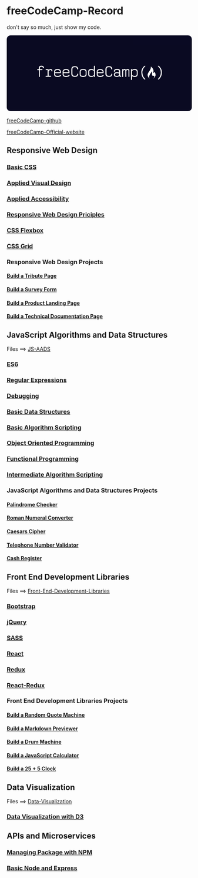<!--
 * @Author: kok-s0s
 * @Date: 2021-05-30 22:58:39
 * @LastEditTime: 2021-08-17 18:00:48
 * @Description: just Code!
-->

# freeCodeCamp-Record

don't say so much, just show my code.

<a href="https://www.freecodecamp.org/" target="_blank"><img src="images/FreeCodeCamp_logo.png" style="border-radius: 10px"></a>

[freeCodeCamp-github](https://github.com/freeCodeCamp/freeCodeCamp)

[freeCodeCamp-Official-website](https://www.freecodecamp.org/)

## Responsive Web Design

### [Basic CSS](./Notes/Responsive-Web-Design/Basic-CSS.md)

### [Applied Visual Design](./Notes/Responsive-Web-Design/Applied-Visual-Design.md)

### [Applied Accessibility](./Notes/Responsive-Web-Design/Applied-Accessibility.md)

### [Responsive Web Design Priciples](./Notes/Responsive-Web-Design/Responsive-Web-Design-Priciples.md)

### [CSS Flexbox](./Notes/Responsive-Web-Design/CSS-Flexbox.md)

### [CSS Grid](./Notes/Responsive-Web-Design/CSS-Grid.md)

### Responsive Web Design Projects

#### [Build a Tribute Page](./Notes/Responsive-Web-Design/Projects/Tribute-Page)

#### [Build a Survey Form](./Notes/Responsive-Web-Design/Projects/Survey-Form)

#### [Build a Product Landing Page](./Notes/Responsive-Web-Design/Projects/Product-Landing-Page)

#### [Build a Technical Documentation Page](./Notes/Responsive-Web-Design/Projects/Technical-Documentation-Page)

## JavaScript Algorithms and Data Structures 

Files ==> [JS-AADS](./Notes/JS-AADS)

### [ES6](./Notes/JS-AADS/ES6.md)

### [Regular Expressions](./Notes/JS-AADS/Regular-Expressions.md)

### [Debugging](./Notes/JS-AADS/Debugging.md)

### [Basic Data Structures](./Notes/JS-AADS/Basic-Data-Structures.md)

### [Basic Algorithm Scripting](./Notes/JS-AADS/Basic-Algorithm-Scripting.md)

### [Object Oriented Programming](./Notes/JS-AADS/Object-Oriented-Programming.md)

### [Functional Programming](./Notes/JS-AADS/Functional-Programming.md)

### [Intermediate Algorithm Scripting](./Notes/JS-AADS/Intermediate-Algorithm-Scripting.md)

### JavaScript Algorithms and Data Structures Projects

#### [Palindrome Checker](./Notes/JS-AADS/Projects/Palindrome-Checker.js)

#### [Roman Numeral Converter](./Notes/JS-AADS/Projects/Roman-Numeral-Converter.js)

#### [Caesars Cipher](./Notes/JS-AADS/Projects/Caesars-Cipher.js)

#### [Telephone Number Validator](./Notes/JS-AADS/Projects/Telephone-Number-Validator.js)

#### [Cash Register](./Notes/JS-AADS/Projects/Cash-Register.js)

## Front End Development Libraries

Files ==> [Front-End-Development-Libraries](./Notes/Front-End-Development-Libraries) 

### [Bootstrap](./Notes/Front-End-Development-Libraries/Bootstrap.md)

### [jQuery](./Notes/Front-End-Development-Libraries/jQuery.md)

### [SASS](./Notes/Front-End-Development-Libraries/SASS.md)

### [React](./Notes/Front-End-Development-Libraries/React.md)

### [Redux](./Notes/Front-End-Development-Libraries/Redux.md)

### [React-Redux](./Notes/Front-End-Development-Libraries/React-Redux.md)

### Front End Development Libraries Projects

#### [Build a Random Quote Machine](./Notes/Front-End-Development-Libraries/Projects/Random-Quote-Machine/)

#### [Build a Markdown Previewer](https://markdown-previewer.pages.dev/)

#### [Build a Drum Machine](https://durm-machine.pages.dev/)

#### [Build a JavaScript Calculator](https://javascript-calculator.pages.dev/)

#### [Build a 25 + 5 Clock](https://pomodoro-technique.pages.dev/)

## Data Visualization

Files ==> [Data-Visualization](./Notes/Data-Visualization) 

### [Data Visualization with D3](./Notes/Data-Visualization/Data-Visualization-with-D3.md)

## APIs and Microservices

### [Managing Package with NPM](./Notes/APIs-and-Microservices/Managing-Package-with-NPM.md)

### [Basic Node and Express](./Notes/APIs-and-Microservices/Basic-Node-and-Express.md)
